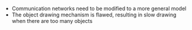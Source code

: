 - Communication networks need to be modified to a more general model
- The object drawing mechanism is flawed, resulting in slow drawing when there are too many objects